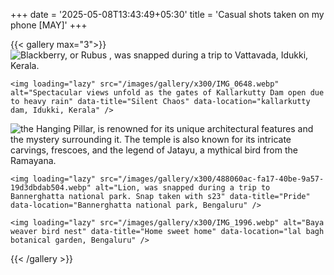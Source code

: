 +++
date = '2025-05-08T13:43:49+05:30'
title = 'Casual shots taken on my phone [MAY]'
+++


{{< gallery max="3">}}
    <img loading="lazy" src="/images/gallery/x300/IMG_3066.webp" alt="Blackberry, or Rubus , was snapped during a trip to Vattavada, Idukki, Kerala." data-title="Blackberry" data-location="Vattavada, Idukki, Kerala" />

    
    <img loading="lazy" src="/images/gallery/x300/IMG_0648.webp" alt="Spectacular views unfold as the gates of Kallarkutty Dam open due to heavy rain" data-title="Silent Chaos" data-location="kallarkutty dam, Idukki, Kerala" />


  <img loading="lazy" src="/images/gallery/x300/IMG_2353.webp" alt="the Hanging Pillar, is renowned for its unique architectural features and the mystery surrounding it. The temple is also known for its intricate carvings, frescoes, and the legend of Jatayu, a mythical bird from the Ramayana." data-title="Veerabhadra Temple, Lepakshi" data-location="Veerabhadra Temple, Lepakshi, Andhra Pradesh" />

    <img loading="lazy" src="/images/gallery/x300/488060ac-fa17-40be-9a57-19d3dbdab504.webp" alt="Lion, was snapped during a trip to Bannerghatta national park. Snap taken with s23" data-title="Pride" data-location="Bannerghatta national park, Bengaluru" />

    <img loading="lazy" src="/images/gallery/x300/IMG_1996.webp" alt="Baya weaver bird nest" data-title="Home sweet home" data-location="lal bagh botanical garden, Bengaluru" />
    
{{< /gallery >}}